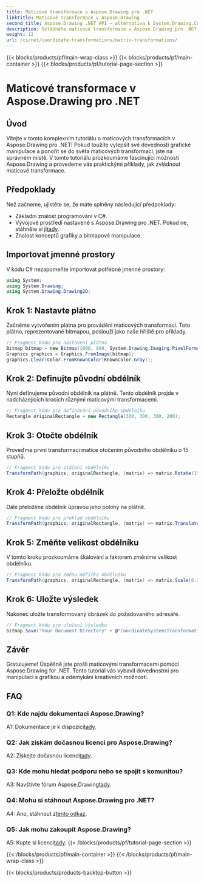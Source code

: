 ```yaml
---
title: Maticové transformace v Aspose.Drawing pro .NET
linktitle: Maticové transformace v Aspose.Drawing
second_title: Aspose.Drawing .NET API – alternativa k System.Drawing.Common
description: Ovládněte maticové transformace v Aspose.Drawing pro .NET pomocí tohoto podrobného průvodce.
weight: 12
url: /cs/net/coordinate-transformations/matrix-transformations/
---
```


{{< blocks/products/pf/main-wrap-class >}}
{{< blocks/products/pf/main-container >}}
{{< blocks/products/pf/tutorial-page-section >}}

# Maticové transformace v Aspose.Drawing pro .NET

## Úvod

Vítejte v tomto komplexním tutoriálu o maticových transformacích v Aspose.Drawing pro .NET! Pokud toužíte vylepšit své dovednosti grafické manipulace a ponořit se do světa maticových transformací, jste na správném místě. V tomto tutoriálu prozkoumáme fascinující možnosti Aspose.Drawing a provedeme vás praktickými příklady, jak zvládnout maticové transformace.

## Předpoklady

Než začneme, ujistěte se, že máte splněny následující předpoklady:

- Základní znalost programování v C#.
-  Vývojové prostředí nastavené s Aspose.Drawing pro .NET. Pokud ne, stáhněte si ji[tady](https://releases.aspose.com/drawing/net/).
- Znalost konceptů grafiky a bitmapové manipulace.

## Importovat jmenné prostory

V kódu C# nezapomeňte importovat potřebné jmenné prostory:

```csharp
using System;
using System.Drawing;
using System.Drawing.Drawing2D;
```

## Krok 1: Nastavte plátno

Začněme vytvořením plátna pro provádění maticových transformací. Toto plátno, reprezentované bitmapou, poslouží jako naše hřiště pro příklady.

```csharp
// Fragment kódu pro nastavení plátna
Bitmap bitmap = new Bitmap(1000, 800, System.Drawing.Imaging.PixelFormat.Format32bppPArgb);
Graphics graphics = Graphics.FromImage(bitmap);
graphics.Clear(Color.FromKnownColor(KnownColor.Gray));
```

## Krok 2: Definujte původní obdélník

Nyní definujeme původní obdélník na plátně. Tento obdélník projde v nadcházejících krocích různými maticovými transformacemi.

```csharp
// Fragment kódu pro definování původního obdélníku
Rectangle originalRectangle = new Rectangle(300, 300, 300, 200);
```

## Krok 3: Otočte obdélník

Proveďme první transformaci matice otočením původního obdélníku o 15 stupňů.

```csharp
// Fragment kódu pro otáčení obdélníku
TransformPath(graphics, originalRectangle, (matrix) => matrix.Rotate(15.0f));
```

## Krok 4: Přeložte obdélník

Dále přeložíme obdélník úpravou jeho polohy na plátně.

```csharp
// Fragment kódu pro překlad obdélníku
TransformPath(graphics, originalRectangle, (matrix) => matrix.Translate(-250, -250));
```

## Krok 5: Změňte velikost obdélníku

V tomto kroku prozkoumáme škálování a faktorem změníme velikost obdélníku.

```csharp
// Fragment kódu pro změnu měřítka obdélníku
TransformPath(graphics, originalRectangle, (matrix) => matrix.Scale(0.3f, 0.3f));
```

## Krok 6: Uložte výsledek

Nakonec uložte transformovaný obrázek do požadovaného adresáře.

```csharp
// Fragment kódu pro uložení výsledku
bitmap.Save("Your Document Directory" + @"CoordinateSystemsTransformations\MatrixTransformations_out.png");
```

## Závěr

Gratulujeme! Úspěšně jste prošli maticovými transformacemi pomocí Aspose.Drawing for .NET. Tento tutoriál vás vybavil dovednostmi pro manipulaci s grafikou a odemykání kreativních možností.

## FAQ

### Q1: Kde najdu dokumentaci Aspose.Drawing?

 A1: Dokumentace je k dispozici[tady](https://reference.aspose.com/drawing/net/).

### Q2: Jak získám dočasnou licenci pro Aspose.Drawing?

 A2: Získejte dočasnou licenci[tady](https://purchase.aspose.com/temporary-license/).

### Q3: Kde mohu hledat podporu nebo se spojit s komunitou?

 A3: Navštivte fórum Aspose.Drawing[tady](https://forum.aspose.com/c/diagram/17).

### Q4: Mohu si stáhnout Aspose.Drawing pro .NET?

 A4: Ano, stáhnout z[tento odkaz](https://releases.aspose.com/drawing/net/).

### Q5: Jak mohu zakoupit Aspose.Drawing?

 A5: Kupte si licenci[tady](https://purchase.aspose.com/buy).
{{< /blocks/products/pf/tutorial-page-section >}}

{{< /blocks/products/pf/main-container >}}
{{< /blocks/products/pf/main-wrap-class >}}

{{< blocks/products/products-backtop-button >}}
